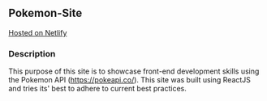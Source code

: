 ## Pokemon-Site

[Hosted on Netlify](https://dazzling-turing-386aa3.netlify.com/)

### Description

This purpose of this site is to showcase front-end development skills using the Pokemon API (https://pokeapi.co/). This
site was built using ReactJS and tries its' best to adhere to current best practices.